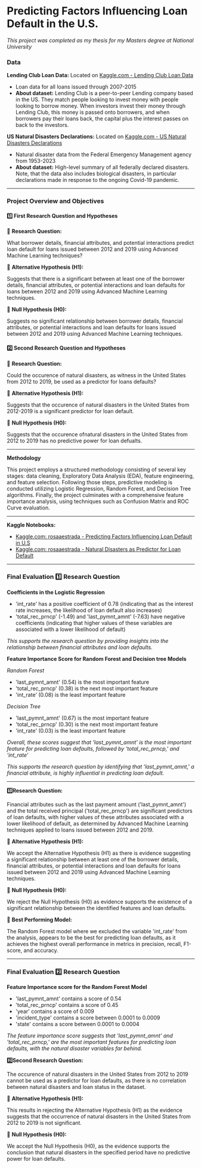 # Predicting Factors Influencing Loan Default in the U.S.

*This project was completed as my thesis for my Masters degree at National University*

### Data
**Lending Club Loan Data:** Located on [Kaggle.com - Lending Club Loan Data](https://www.kaggle.com/datasets/adarshsng/lending-club-loan-data-csv)
- Loan data for all loans issued through 2007-2015
- **About dataset:** Lending Club is a peer-to-peer Lending company based in the US. They match people looking to invest money with people looking to borrow money. When investors invest their money through Lending Club, this money is passed onto borrowers, and when borrowers pay their loans back, the capital plus the interest passes on back to the investors.

**US Natural Disasters Declarations:** Located on [Kaggle.com - US Natural Disasters Declarations](https://www.kaggle.com/datasets/headsortails/us-natural-disaster-declarations)
- Natural disaster data from the Federal Emergency Management agency from 1953-2023
- **About dataset:** High-level summary of all federally declared disasters. Note, that the data also includes biological disasters, in particular declarations made in response to the ongoing Covid-19 pandemic.

------------------------------------------------------------------------------------------------------------------------

### Project Overview and Objectives

#### 1️⃣ First Research Question and Hypotheses
🔸 **Research Question:** 

What borrower details, financial attributes, and potential interactions predict loan default for loans issued between 2012 and 2019 using Advanced Machine Learning techniques?

🔸 **Alternative Hypothesis (H1):** 

Suggests that there is a significant between at least one of the borrower details, financial attributes, or potential interactions and loan defaults for loans between 2012 and 2019 using Advanced Machine Learning techniques.

🔸 **Null Hypothesis (H0):** 

Suggests no significant relationship between borrower details, financial attributes, or potential interactions and loan defaults for loans issued between 2012 and 2019 using Advanced Machine Learning techniques.

#### 2️⃣ Second Research Question and Hypotheses
🔸 **Research Question:** 

Could the occurence of natural disasters, as witness in the United States from 2012 to 2019, be used as a predictor for loans defaults?

🔸 **Alternative Hypothesis (H1):** 

Suggests that the occurence of natural disasters in the United States from 2012-2019 is a significant predictor for loan default.

🔸 **Null Hypothesis (H0):** 

Suggests that the occurence ofnatural disasters in the United States from 2012 to 2019 has no predictive power for loan defualts.

------------------------------------------------------------------------------------------------------------------------
**Methodology**

This project employs a structured methodology consisting of several key stages: data cleaning, Exploratory Data Analysis (EDA), feature engineering, and feature selection. Following those steps, predictive modeling is conducted utilizing Logistic Regression, Random Forest, and Decision Tree algorithms. Finally, the project culminates with a comprehensive feature importance analysis, using techniques such as Confusion Matrix and ROC Curve evaluation.

------------------------------------------------------------------------------------------------------------------------
**Kaggle Notebooks:**
- [Kaggle.com: rosaaestrada - Predicting Factors Influencing Loan Default in U.S](https://www.kaggle.com/code/rosaaestrada/predicting-factors-influencing-loan-default-in-u-s)
- [Kaggle.com: rosaaestrada - Natural Disasters as Predictor for Loan Default](https://www.kaggle.com/code/rosaaestrada/natural-disasters-as-predictor-for-loan-default)

------------------------------------------------------------------------------------------------------------------------

### Final Evaluation 1️⃣ Research Question

**Coefficients in the Logistic Regression**
- 'int_rate' has a positive coefficient of 0.78 (indicating that as the interest rate increases, the likelihood of loan default also increases)
- 'total_rec_prncp' (-1.49) and 'last_pymnt_amnt' (-7.63) have negative coefficients (indicating that higher values of these variables are associated with a lower likelihood of default)

*This supports the research question by providing insights into the relationship between financial attributes and loan defaults.*

**Feature Importance Score for Random Forest and Decision tree Models**

*Random Forest*
- 'last_pymnt_amnt' (0.54) is the most important feature
- 'total_rec_prncp' (0.38) is the next most important feature
- 'int_rate' (0.08) is the least important feature

*Decision Tree*
- 'last_pymnt_amnt' (0.67) is the most important feature
- 'total_rec_prncp' (0.30) is the next most important feature
- 'int_rate' (0.03) is the least important feature

*Overall, these scores suggest that 'last_pymnt_amnt' is the most important feature for predicting loan defaults, followed by 'total_rec_prncp,' and 'int_rate'*

*This supports the research question by identifying that 'last_pymnt_amnt,' a financial attribute, is highly influential in predicting loan default.*

------------------------------------------------------------------------------------------------------------------------
**1️⃣Research Question:** 

Financial attributes such as the last payment amount ('last_pymnt_amnt') and the total received principal ('total_rec_prncp') are significant predictors of loan defaults, with higher values of these attributes associated with a lower likelihood of default, as determined by Advanced Machine Learning techniques applied to loans issued between 2012 and 2019.

🔸 **Alternative Hypothesis (H1):**

We accept the Alternative Hypothesis (H1) as there is evidence suggesting a significant relationship between at least one of the borrower details, financial attributes, or potential interactions and loan defaults for loans issued between 2012 and 2019 using Advanced Machine Learning techniques.

🔸 **Null Hypothesis (H0):**

We reject the Null Hypothesis (H0) as evidence supports the existence of a significant relationship between the identified features and loan defaults.

🔸 **Best Performing Model:**

The Random Forest model where we excluded the variable 'int_rate' from the analysis, appears to be the best for predicting loan defaults, as it achieves the highest overall performance in metrics in precision, recall, F1-score, and accuracy.

------------------------------------------------------------------------------------------------------------------------

### Final Evaluation 2️⃣ Research Question

**Feature Importance score for the Random Forest Model**
- 'last_pymnt_amnt' contains a score of 0.54
- 'total_rec_prncp' contains a score of 0.45
- 'year' contains a score of 0.009
- 'incident_type' contains a score between 0.0001 to 0.0009
- 'state' contains a score between 0.0001 to 0.0004

*The feature importance score suggests that 'last_pymnt_amnt' and 'total_rec_prncp,' are the most important features for predicting loan defaults, with the natural disaster variables far behind.*

**2️⃣Second Research Question:**

The occurence of natural disasters in the United States from 2012 to 2019 cannot be used as a predictor for loan defaults, as there is no correlation between natural disasters and loan status in the dataset.

🔸 **Alternative Hypothesis (H1):**

This results in rejecting the Alternative Hypothesis (H1) as the evidence suggests that the occurrence of natural disasters in the United States from 2012 to 2019 is not significant.

🔸 **Null Hypothesis (H0):**

We accept the Null Hypothesis (H0), as the evidence supports the conclusion that natural disasters in the specified period have no predictive power for loan defaults.
